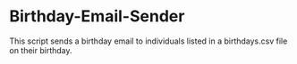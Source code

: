 # Birthday-Email-Sender
This script sends a birthday email to individuals listed in a birthdays.csv file on their birthday.
